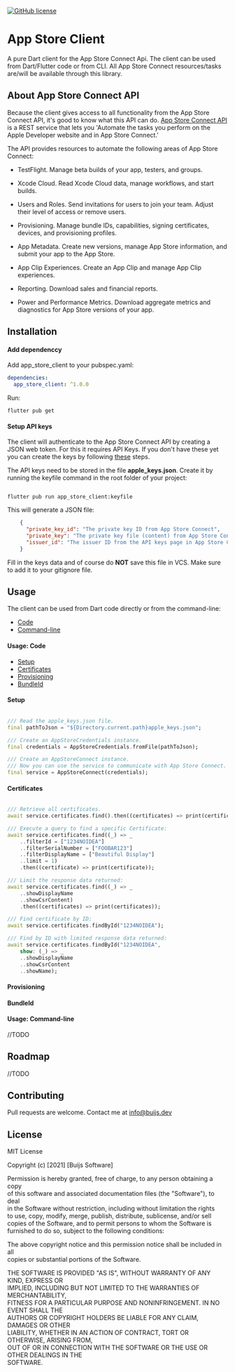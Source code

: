 [![GitHub license](https://img.shields.io/github/license/buijs-dev/dart-apple-client)](#License)

# App Store Client
A pure Dart client for the App Store Connect Api. The client can be used from Dart/Flutter code or from CLI. 
All App Store Connect resources/tasks are/will be available through this library. 

## About App Store Connect API
Because the client gives access to all functionality from the App Store Connect API, it's good to know
what this API can do. [App Store Connect API](https://developer.apple.com/documentation/appstoreconnectapi) 
is a REST service that lets you 'Automate the tasks you perform on the Apple Developer website and in App Store Connect.'

The API provides resources to automate the following areas of App Store Connect:

- TestFlight. Manage beta builds of your app, testers, and groups.

- Xcode Cloud. Read Xcode Cloud data, manage workflows, and start builds.

- Users and Roles. Send invitations for users to join your team. Adjust their level of access or remove users.

- Provisioning. Manage bundle IDs, capabilities, signing certificates, devices, and provisioning profiles.

- App Metadata. Create new versions, manage App Store information, and submit your app to the App Store.

- App Clip Experiences. Create an App Clip and manage App Clip experiences.

- Reporting. Download sales and financial reports.

- Power and Performance Metrics. Download aggregate metrics and diagnostics for App Store versions of your app.

## Installation

#### Add dependenccy
Add app_store_client to your pubspec.yaml:

```yaml
dependencies:
  app_store_client: ^1.0.0
```

Run:

``` shell
flutter pub get
```


#### Setup API keys
The client will authenticate to the App Store Connect API by creating a JSON web token.
For this it requires API Keys. If you don't have these yet you can create the keys by following
[these](https://developer.apple.com/documentation/appstoreconnectapi/creating_api_keys_for_app_store_connect_api) steps.

The API keys need to be stored in the file <B>apple_keys.json</B>. Create it by running the keyfile command in the root folder
of your project:

```shell

flutter pub run app_store_client:keyfile

````

This will generate a JSON file:

```json
    {
      "private_key_id": "The private key ID from App Store Connect",
      "private_key": "The private key file (content) from App Store Connect.",
      "issuer_id": "The issuer ID from the API keys page in App Store Connect."
    }
```

Fill in the keys data and of course do <B>NOT</B> save this file in VCS. Make sure to add it to your gitignore file.

## Usage
The client can be used from Dart code directly or from the command-line:
- [Code]()
- [Command-line]()

#### Usage: Code
- [Setup](#Setup)
- [Certificates](#Certificates)
- [Provisioning](#Provisioning)
- [BundleId](#BundleId)

#### Setup

```dart

/// Read the apple_keys.json file.
final pathToJson = "${Directory.current.path}apple_keys.json";

/// Create an AppStoreCredentials instance.
final credentials = AppStoreCredentials.fromFile(pathToJson);

/// Create an AppStoreConnect instance.
/// Now you can use the service to communicate with App Store Connect.  
final service = AppStoreConnect(credentials);

```

#### Certificates

```dart

/// Retrieve all certificates.
await service.certificates.find().then((certificates) => print(certificates));

/// Execute a query to find a specific Certificate:  
await service.certificates.find((_) => _
    ..filterId = ["1234NOIDEA"]
    ..filterSerialNumber = ["FOOBAR123"]
    ..filterDisplayName = ["Beautiful Display"]
    ..limit = 1)
    .then((certificate) => print(certificate));

/// Limit the response data returned:  
await service.certificates.find((_) => _
    ..showDisplayName
    ..showCsrContent)
    .then((certificates) => print(certificates));

/// Find certificate by ID:  
await service.certificates.findById("1234NOIDEA");

/// Find by ID with limited response data returned:  
await service.certificates.findById("1234NOIDEA",
    show: (_) => _
    ..showDisplayName
    ..showCsrContent
    ..showName);

```

#### Provisioning

#### BundleId




#### Usage: Command-line
//TODO


## Roadmap
//TODO 



## Contributing
Pull requests are welcome. Contact me at info@buijs.dev

## License
MIT License

Copyright (c) [2021] [Buijs Software]

Permission is hereby granted, free of charge, to any person obtaining a copy  
of this software and associated documentation files (the "Software"), to deal  
in the Software without restriction, including without limitation the rights  
to use, copy, modify, merge, publish, distribute, sublicense, and/or sell  
copies of the Software, and to permit persons to whom the Software is  
furnished to do so, subject to the following conditions:

The above copyright notice and this permission notice shall be included in all  
copies or substantial portions of the Software.

THE SOFTWARE IS PROVIDED "AS IS", WITHOUT WARRANTY OF ANY KIND, EXPRESS OR  
IMPLIED, INCLUDING BUT NOT LIMITED TO THE WARRANTIES OF MERCHANTABILITY,  
FITNESS FOR A PARTICULAR PURPOSE AND NONINFRINGEMENT. IN NO EVENT SHALL THE  
AUTHORS OR COPYRIGHT HOLDERS BE LIABLE FOR ANY CLAIM, DAMAGES OR OTHER  
LIABILITY, WHETHER IN AN ACTION OF CONTRACT, TORT OR OTHERWISE, ARISING FROM,  
OUT OF OR IN CONNECTION WITH THE SOFTWARE OR THE USE OR OTHER DEALINGS IN THE  
SOFTWARE.